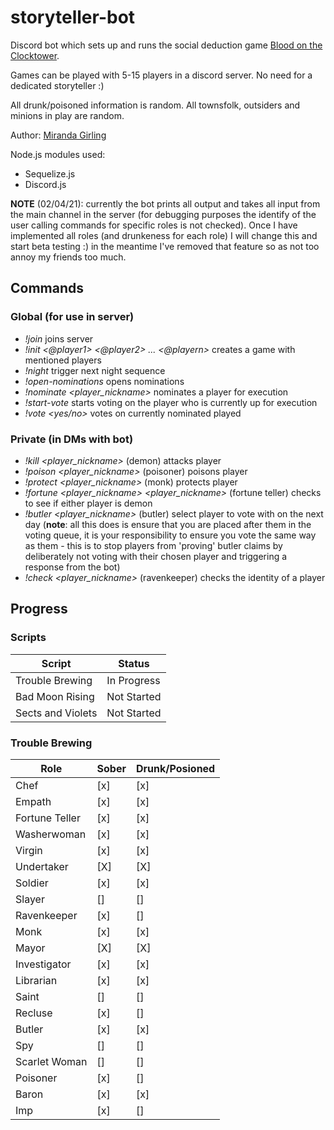 # storyteller-bot
Discord bot which sets up and runs the social deduction game [Blood on the Clocktower](https://bloodontheclocktower.com).

Games can be played with 5-15 players in a discord server. No need for a dedicated storyteller :)

All drunk/poisoned information is random.
All townsfolk, outsiders and minions in play are random.

Author: [Miranda Girling](https://www.github.com/girlingm)


Node.js modules used:
* Sequelize.js
* Discord.js

**NOTE** (02/04/21): currently the bot prints all output and takes all input from the main channel in the server (for debugging purposes the identify of the user calling commands for specific roles is not checked).
Once I have implemented all roles (and drunkeness for each role) I will change this and start beta testing :) in the meantime I've removed that feature so as not too annoy my friends too much.

## Commands

### Global (for use in server)
 * _!join_ joins server
 * _!init <@player1> <@player2> ... <@playern>_ creates a game with mentioned players 
 * _!night_ trigger next night sequence
 * _!open-nominations_ opens nominations
 * _!nominate <player_nickname>_ nominates a player for execution
 * _!start-vote_ starts voting on the player who is currently up for execution
 * _!vote <yes/no>_ votes on currently nominated played 

### Private (in DMs with bot)
  * _!kill <player_nickname>_ (demon) attacks player
  * _!poison <player_nickname>_ (poisoner) poisons player
  * _!protect <player_nickname>_ (monk) protects player
  * _!fortune <player_nickname> <player_nickname>_ (fortune teller) checks to see if either player is demon
  * _!butler <player_nickname>_ (butler) select player to vote with on the next day (**note**: all this does is ensure that you are placed after them in the voting queue, it is your responsibility to ensure you vote the same way as them - this is to stop players from 'proving' butler claims by deliberately not voting with their chosen player and triggering a response from the bot)
  * _!check <player_nickname>_ (ravenkeeper) checks the identity of a player
  
 

## Progress

### Scripts
| Script            | Status      |
|-------------------|-------------|
| Trouble Brewing   | In Progress |
| Bad Moon Rising   | Not Started |
| Sects and Violets | Not Started |

### Trouble Brewing

| Role           | Sober | Drunk/Posioned |
|----------------|-------|-------|
| Chef           | [x]   | [x]   |
| Empath         | [x]   | [x]   |
| Fortune Teller | [x]   | [x]   |
| Washerwoman    | [x]   | [x]   |
| Virgin         | [x]   | [x]   |
| Undertaker     | [X]   | [X]   |
| Soldier        | [x]   | [x]   |
| Slayer         | []    | []    |
| Ravenkeeper    | [x]   | []    |
| Monk           | [x]   | [x]   |
| Mayor          | [X]   | [X]   |
| Investigator   | [x]   | [x]   |
| Librarian      | [x]   | [x]   |
| Saint          | []    | []    |
| Recluse        | [x]   | []    |
| Butler         | [x]   | [x]   |
| Spy            | []    | []    |
| Scarlet Woman  | []    | []    |
| Poisoner       | [x]   | []    |
| Baron          | [x]   | [x]   |
| Imp            | [x]   | []    |
